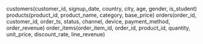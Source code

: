customers(customer_id, signup_date, country, city, age, gender, is_student)
products(product_id, product_name, category, base_price)
orders(order_id, customer_id, order_ts, status, channel, device, payment_method, order_revenue)
order_items(order_item_id, order_id, product_id, quantity, unit_price, discount_rate, line_revenue)

